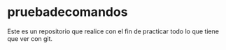# pruebadecomandos
Este es un repositorio que realice con el fin de practicar todo lo que tiene que ver con git.
